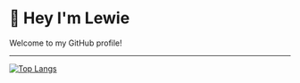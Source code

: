 # 👋 Hey I'm Lewie
Welcome to my GitHub profile!<br/>

---
[![Top Langs](https://github-readme-stats.vercel.app/api/top-langs/?username=hiluw&theme=midnight-purple)](https://github.com/anuraghazra/github-readme-stats)
